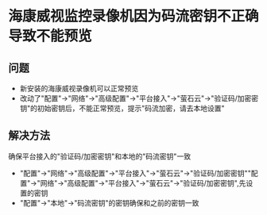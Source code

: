 # 海康威视监控录像机因为码流密钥不正确导致不能预览

## 问题
* 新安装的海康威视录像机可以正常预览
* 改动了"配置"->"网络"->"高级配置"->"平台接入"->"萤石云"->"验证码/加密密钥"的初始密钥后，不能正常预览，提示"码流加密，请去本地设置"

## 解决方法
确保平台接入的"验证码/加密密钥"和本地的"码流密钥"一致

* "配置"->"网络"->"高级配置"->"平台接入"->"萤石云"->"验证码/加密密钥""配置"->"网络"->"高级配置"->"平台接入"->"萤石云"->"验证码/加密密钥",先设置的密钥
* "配置"->"本地"->"码流密钥"的密钥确保和之前的密钥一致
